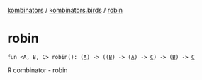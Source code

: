 [kombinators](../index.md) / [kombinators.birds](index.md) / [robin](./robin.md)

# robin

`fun <A, B, C> robin(): (`[`A`](robin.md#A)`) -> ((`[`B`](robin.md#B)`) -> (`[`A`](robin.md#A)`) -> `[`C`](robin.md#C)`) -> (`[`B`](robin.md#B)`) -> `[`C`](robin.md#C)

R combinator - robin

